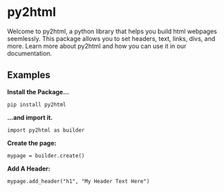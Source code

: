# py2html

Welcome to py2html, a python library that helps you build html webpages seemlessly. This package allows you to set headers, text, links, divs, and more. Learn more about py2html and how you can use it in our documentation.

## Examples

**Install the Package...**

`pip install py2html`

**...and import it.**

`import py2html as builder`

**Create the page:**

`mypage = builder.create()`

**Add A Header:**

`mypage.add_header("h1", "My Header Text Here")`